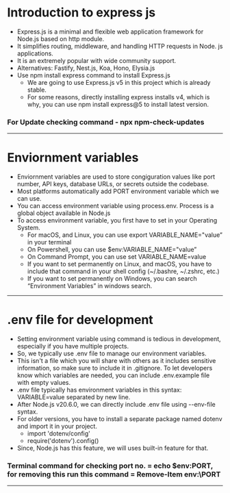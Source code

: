 # Introduction to express js

- Express.js is a minimal and flexible web application framework for Node.js based on http module.
- It simplifies routing, middleware, and handling HTTP requests in Node. js applications.
- It is an extremely popular with wide community support.
- Alternatives: Fastify, Nest.js, Koa, Hono, Elysia.js
- Use npm install express command to install Express.js
    - We are going to use Express.js v5 in this project which is already stable.
    - For some reasons, directly installing express installs v4, which is why, you can use npm install express@5 to install latest version.

### For Update checking command - npx npm-check-updates

<hr>

# Enviornment variables

- Enviornment variables are used to store congiguration values like port number, API keys, database URLs, or secrets outside the codebase.
- Most platforms automatically add PORT environment variable which we can use.
- You can access environment variable using process.env. Process is a global object available in Node.js
- To access environment variable, you first have to set in your Operating System.
    - For macOS, and Linux, you can use export VARIABLE_NAME="value” in your terminal
    - On Powershell, you can use $env:VARIABLE_NAME="value”
    - On Command Prompt, you can use set VARIABLE_NAME=value
    - If you want to set permanently on Linux, and macOS, you have to include that command in your shell config (~/.bashre, ~/.zshrc, etc.)
    - If you want to set permanently on Windows, you can search “Environment Variables” in windows search.

<hr>

# .env file for development

- Setting environment variable using command is tedious in development, especially if you have multiple projects.
- So, we typically use .env file to manage our environment variables.
- This isn't a file which you will share with others as it includes sensitive information, so make sure to include it in .gitignore. To let developers know which variables are needed, you can include .env.example file with empty values.
- .env file typically has environment variables in this syntax: VARIABLE=value separated by new line.
- After Node.js v20.6.0, we can directly include .env file using --env-file syntax.
- For older versions, you have to install a separate package named dotenv and import it in your project.
    - import 'dotenv/config'
    - require('dotenv').config()
- Since, Node.js has this feature, we will uses built-in feature for that.

### Terminal command for checking port no. = echo $env:PORT, for removing this run this command = Remove-Item env:\PORT

<hr>
